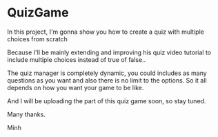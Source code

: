 # QuizGame

In this project, I'm gonna show you how to create a quiz with multiple choices from scratch

Because I'll be mainly extending and improving his quiz video tutorial to include multiple choices instead of true of false..

The quiz manager is completely dynamic, you could includes as many questions as you want and also there is no limit to the options. So it all depends on how you want your game to be like.

And I will be uploading the part of this quiz game soon, so stay tuned. 

Many thanks.

Minh

